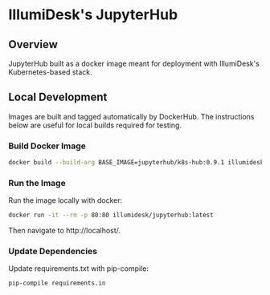 # IllumiDesk's JupyterHub

## Overview

JupyterHub built as a docker image meant for deployment with IllumiDesk's Kubernetes-based
stack.

## Local Development

Images are built and tagged automatically by DockerHub. The instructions below are useful for local builds required
for testing.

### Build Docker Image

```bash
docker build --build-arg BASE_IMAGE=jupyterhub/k8s-hub:0.9.1 illumidesk/jupyterhub:latest
```

### Run the Image

Run the image locally with docker:

```bash
docker run -it --rm -p 80:80 illumidesk/jupyterhub:latest
```

Then navigate to http://localhost/.

### Update Dependencies

Update requirements.txt with pip-compile:

```bash
pip-compile requirements.in
```
